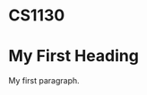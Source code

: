 # CS1130
<!DOCTYPE html>
<html>
<body>

<h1>My First Heading</h1>
<p>My first paragraph.</p>

</body>
</html>
